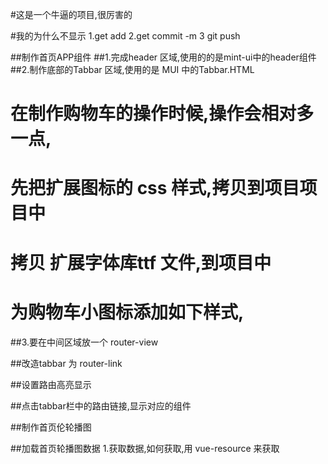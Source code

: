 #这是一个牛逼的项目,很厉害的


#我的为什么不显示
1.get add
2.get commit -m
3 git push


##制作首页APP组件
##1.完成header 区域,使用的的是mint-ui中的header组件
##2.制作底部的Tabbar 区域,使用的是 MUI 中的Tabbar.HTML
# 在制作购物车的操作时候,操作会相对多一点,
# 先把扩展图标的 css 样式,拷贝到项目项目中
# 拷贝 扩展字体库ttf 文件,到项目中
# 为购物车小图标添加如下样式,
##3.要在中间区域放一个 router-view

##改造tabbar 为 router-link

##设置路由高亮显示

##点击tabbar栏中的路由链接,显示对应的组件

##制作首页伦轮播图

##加载首页轮播图数据
1.获取数据,如何获取,用 vue-resource 来获取